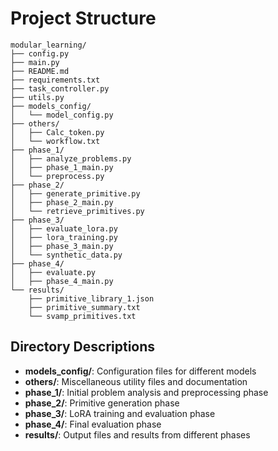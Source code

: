 # Project Structure

```
modular_learning/
├── config.py
├── main.py
├── README.md
├── requirements.txt
├── task_controller.py
├── utils.py
├── models_config/
│   └── model_config.py
├── others/
│   ├── Calc_token.py
│   └── workflow.txt
├── phase_1/
│   ├── analyze_problems.py
│   ├── phase_1_main.py
│   └── preprocess.py
├── phase_2/
│   ├── generate_primitive.py
│   ├── phase_2_main.py
│   └── retrieve_primitives.py
├── phase_3/
│   ├── evaluate_lora.py
│   ├── lora_training.py
│   ├── phase_3_main.py
│   └── synthetic_data.py
├── phase_4/
│   ├── evaluate.py
│   ├── phase_4_main.py
└── results/
    ├── primitive_library_1.json
    ├── primitive_summary.txt
    └── svamp_primitives.txt
```

## Directory Descriptions

- **models_config/**: Configuration files for different models
- **others/**: Miscellaneous utility files and documentation
- **phase_1/**: Initial problem analysis and preprocessing phase
- **phase_2/**: Primitive generation phase
- **phase_3/**: LoRA training and evaluation phase
- **phase_4/**: Final evaluation phase
- **results/**: Output files and results from different phases
